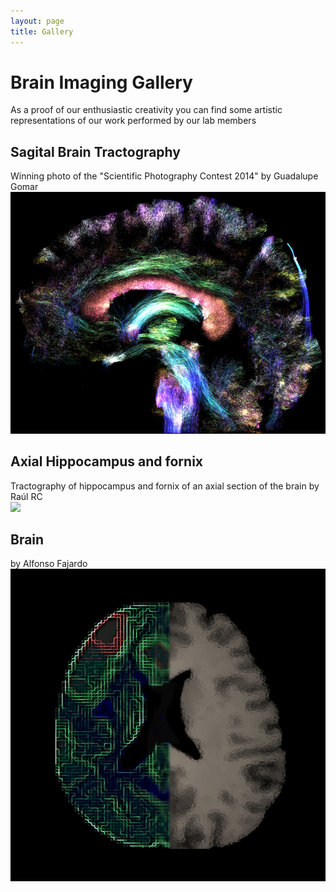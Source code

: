 ```yaml
---
layout: page
title: Gallery
---
```


# Brain Imaging Gallery  
As a proof of our enthusiastic creativity you can find some artistic representations of our work performed by our lab members  


## Sagital Brain Tractography  
Winning photo of the "Scientific Photography Contest 2014" by Guadalupe Gomar  
![](images/img_lupita.png)  

##  Axial Hippocampus and fornix  
Tractography of hippocampus and fornix of an axial section of the brain by Raúl RC  
![](images/img_raul.png)  

## Brain  
by Alfonso Fajardo  
![](images/img_alfonso.png)  
